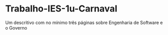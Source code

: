 # Trabalho-IES-1u-Carnaval
Um descritivo com no mínimo três páginas sobre Engenharia de Software e o Governo
